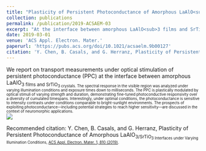 ```yaml
---
title: "Plasticity of Persistent Photoconductance of Amorphous LaAlO<sub>3/SrTiO<sub>3Interfaces under Varying Illumination Conditions"
collection: publications
permalink: /publication/2019-ACSAEM-03
excerpt: "At the interface between amorphous LaAlO<sub>3 films and SrTiO<sub>3 crystals Persistent photoconductance (PPC)  is plastically modulated by optical stimuli of varying strength and duration, demonstrating fine-tuned photoconductive responsivity over a diversity of cumulated timespans.<br/><img src='https://pubs.acs.org/na101/home/literatum/publisher/achs/journals/content/aaembp/2019/aaembp.2019.1.issue-6/acsaelm.9b00127/20190625/images/medium/el-2019-001276_0005.gif'>"
date: 2019-03-01
venue: 'ACS Appl. Electron. Mater.'
paperurl: 'https://pubs.acs.org/doi/10.1021/acsaelm.9b00127'
citation: 'Y. Chen, B. Casals, and G. Herranz, Plasticity of Persistent Photoconductance of Amorphous LaAlO<sub>3/SrTiO<sub>3 Interfaces under Varying Illumination Conditions, ACS Appl. Electron. Mater. 1, 810 (2019).'
---
```

We report on transport measurements under optical stimulation of persistent photoconductance (PPC) at the interface between amorphous LaAlO<sub>3 films and SrTiO<sub>3 crystals. The spectral response in the visible region was analyzed under varying illumination conditions and exposure times down to milliseconds. The PPC is plastically modulated by optical stimuli of varying strength and duration, demonstrating fine-tuned photoconductive responsivity over a diversity of cumulated timespans. Interestingly, under optimal conditions, the photoconductance is sensitive to intensity contrasts under conditions comparable to bright-sunlight environments. The prospects of exploiting photoconductance—including potential strategies to reach higher sensitivity—are discussed in the context of neuromorphic applications.
<br/><img src='https://pubs.acs.org/na101/home/literatum/publisher/achs/journals/content/aaembp/2019/aaembp.2019.1.issue-6/acsaelm.9b00127/20190625/images/medium/el-2019-001276_0005.gif'>

Recommended citation: Y. Chen, B. Casals, and G. Herranz, Plasticity of Persistent Photoconductance of Amorphous LaAlO<sub>3/SrTiO<sub>3 Interfaces under Varying Illumination Conditions, [ACS Appl. Electron. Mater. 1, 810 (2019)](https://pubs.acs.org/doi/10.1021/acsaelm.9b00127).
